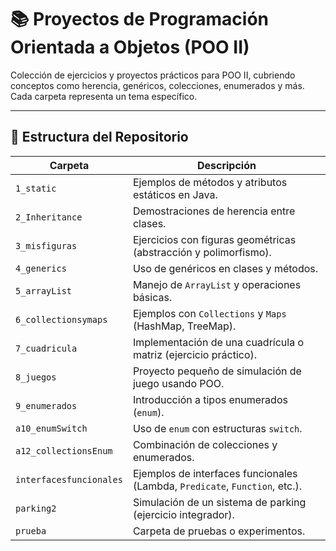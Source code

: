 # 📚 Proyectos de Programación Orientada a Objetos (POO II)

Colección de ejercicios y proyectos prácticos para POO II, cubriendo conceptos como herencia, genéricos, colecciones, enumerados y más. Cada carpeta representa un tema específico.

---

## 🏁 **Estructura del Repositorio**

| Carpeta               | Descripción                                                                                     |
|-----------------------|-------------------------------------------------------------------------------------------------|
| `1_static`            | Ejemplos de métodos y atributos estáticos en Java.                                              |
| `2_Inheritance`       | Demostraciones de herencia entre clases.                                                       |
| `3_misfiguras`        | Ejercicios con figuras geométricas (abstracción y polimorfismo).                               |
| `4_generics`          | Uso de genéricos en clases y métodos.                                                          |
| `5_arrayList`         | Manejo de `ArrayList` y operaciones básicas.                                                   |
| `6_collectionsymaps`  | Ejemplos con `Collections` y `Maps` (HashMap, TreeMap).                                        |
| `7_cuadricula`        | Implementación de una cuadrícula o matriz (ejercicio práctico).                                |
| `8_juegos`            | Proyecto pequeño de simulación de juego usando POO.                                            |
| `9_enumerados`        | Introducción a tipos enumerados (`enum`).                                                      |
| `a10_enumSwitch`      | Uso de `enum` con estructuras `switch`.                                                        |
| `a12_collectionsEnum` | Combinación de colecciones y enumerados.                                                       |
| `interfacesfuncionales` | Ejemplos de interfaces funcionales (Lambda, `Predicate`, `Function`, etc.).                   |
| `parking2`            | Simulación de un sistema de parking (ejercicio integrador).                                    |
| `prueba`              | Carpeta de pruebas o experimentos.                                                             |
